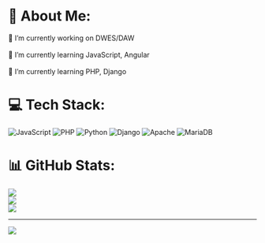# 💫 About Me:
🔭 I’m currently working on DWES/DAW<br><br>🌱 I’m currently learning JavaScript, Angular<br><br>🌱 I’m currently learning PHP, Django


# 💻 Tech Stack:
![JavaScript](https://img.shields.io/badge/javascript-%23323330.svg?style=for-the-badge&logo=javascript&logoColor=%23F7DF1E) ![PHP](https://img.shields.io/badge/php-%23777BB4.svg?style=for-the-badge&logo=php&logoColor=white) ![Python](https://img.shields.io/badge/python-3670A0?style=for-the-badge&logo=python&logoColor=ffdd54) ![Django](https://img.shields.io/badge/django-%23092E20.svg?style=for-the-badge&logo=django&logoColor=white) ![Apache](https://img.shields.io/badge/apache-%23D42029.svg?style=for-the-badge&logo=apache&logoColor=white) ![MariaDB](https://img.shields.io/badge/MariaDB-003545?style=for-the-badge&logo=mariadb&logoColor=white)
# 📊 GitHub Stats:
![](https://github-readme-stats.vercel.app/api?username=trikytrukos&theme=radical&hide_border=false&include_all_commits=false&count_private=false)<br/>
![](https://github-readme-streak-stats.herokuapp.com/?user=trikytrukos&theme=radical&hide_border=false)<br/>
![](https://github-readme-stats.vercel.app/api/top-langs/?username=trikytrukos&theme=radical&hide_border=false&include_all_commits=false&count_private=false&layout=compact)

---
[![](https://visitcount.itsvg.in/api?id=trikytrukos&icon=0&color=11)](https://visitcount.itsvg.in)

<!-- Proudly created with GPRM ( https://gprm.itsvg.in ) -->
